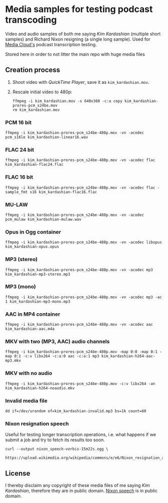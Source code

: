 # Media samples for testing podcast transcoding

Video and audio samples of both me saying *Kim Kardashian* (multiple short samples) and Richard Nixon resigning (a single long sample). Used for [Media Cloud's](https://github.com/berkmancenter/mediacloud) podcast transcription testing.

Stored here in order to not litter the main repo with huge media files


## Creation process

1. Shoot video with *QuickTime Player*, save it as `kim_kardashian.mov`.
2. Rescale initial video to 480p:

    ```shell
    ffmpeg -i kim_kardashian.mov -s 640x360 -c:a copy kim_kardashian-prores-pcm_s24be.mov
    rm kim_kardashian.mov
    ```


### PCM 16 bit

```shell
ffmpeg -i kim_kardashian-prores-pcm_s24be-480p.mov -vn -acodec pcm_s16le kim_kardashian-linear16.wav
```

### FLAC 24 bit

```shell
ffmpeg -i kim_kardashian-prores-pcm_s24be-480p.mov -vn -acodec flac kim_kardashian-flac24.flac
```

### FLAC 16 bit

```shell
ffmpeg -i kim_kardashian-prores-pcm_s24be-480p.mov -vn -acodec flac -sample_fmt s16 kim_kardashian-flac16.flac
```


### MU-LAW

```shell
ffmpeg -i kim_kardashian-prores-pcm_s24be-480p.mov -vn -acodec pcm_mulaw kim_kardashian-mulaw.wav
```


### Opus in Ogg container

```shell
ffmpeg -i kim_kardashian-prores-pcm_s24be-480p.mov -vn -acodec libopus kim_kardashian-opus.opus
```


### MP3 (stereo)

```
ffmpeg -i kim_kardashian-prores-pcm_s24be-480p.mov -vn -acodec mp3 kim_kardashian-mp3-stereo.mp3
```


### MP3 (mono)

```
ffmpeg -i kim_kardashian-prores-pcm_s24be-480p.mov -vn -acodec mp3 -ac 1 kim_kardashian-mp3-mono.mp3
```


### AAC in MP4 container

```shell
ffmpeg -i kim_kardashian-prores-pcm_s24be-480p.mov -vn -acodec aac kim_kardashian-aac.m4a
```


### MKV with two (MP3, AAC) audio channels

```shell
ffmpeg -i kim_kardashian-prores-pcm_s24be-480p.mov -map 0:0 -map 0:1 -map 0:1 -c:v libx264 -c:a:0 aac -c:a:1 mp3 kim_kardashian-h264-aac-mp3.mkv
```


### MKV with no audio

```shell
ffmpeg -i kim_kardashian-prores-pcm_s24be-480p.mov -c:v libx264 -an kim_kardashian-h264-noaudio.mkv
```


### Invalid media file

```shell
dd if=/dev/urandom of=kim_kardashian-invalid.mp3 bs=1k count=60
```


### Nixon resignation speech

Useful for testing longer transcription operations, i.e. what happens if we submit a job and try to fetch its results too soon.

```shell
curl --output nixon_speech-vorbis-15m22s.ogg \
    https://upload.wikimedia.org/wikipedia/commons/e/e6/Nixon_resignation_audio_with_buzz_removed.ogg
```


## License

I thereby disclaim any copyright of these media files of me saying *Kim Kardashian*, therefore they are in public domain. [Nixon speech](https://en.wikipedia.org/wiki/File:Nixon_resignation_audio_with_buzz_removed.ogg) is in public domain.

